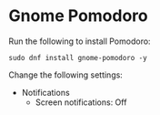 # Gnome Pomodoro

Run the following to install Pomodoro:

```
sudo dnf install gnome-pomodoro -y
```

Change the following settings:

- Notifications
  - Screen notifications: Off
